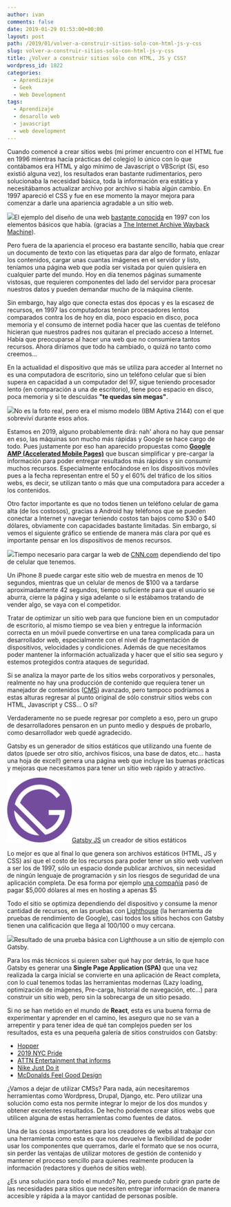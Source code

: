 ```yaml
---
author: ivan
comments: false
date: 2019-01-29 01:53:00+00:00
layout: post
path: /2019/01/volver-a-construir-sitios-solo-con-html-js-y-css
slug: volver-a-construir-sitios-solo-con-html-js-y-css
title: ¿Volver a construir sitios sólo con HTML, JS y CSS?
wordpress_id: 1822
categories:
  - Aprendizaje
  - Geek
  - Web Development
tags:
  - Aprendizaje
  - desarollo web
  - javascript
  - web development
---
```


Cuando comencé a crear sitios webs (mi primer encuentro con el HTML fue en 1996 mientras hacía prácticas del colegio) lo único con lo que contábamos era HTML y algo mínimo de Javascript o VBScript (Sí, eso existió alguna vez), los resultados eran bastante rudimentarios, pero solucionaba la necesidad básica, toda la información era estática y necesitábamos actualizar archivo por archivo si había algún cambio. En 1997 apareció el CSS y fue en ese momento la mayor mejora para comenzar a darle una apariencia agradable a un sitio web.

![](http://ivan.campananaranjo.com/wp-content/uploads/2019/01/Captura-de-pantalla-2019-01-28-a-las-19.03.16.png)El ejemplo del diseño de una web [bastante conocida](http://www.eluniverso.com) en 1997 con los elementos básicos que había. (gracias a [The Internet Archive Wayback Machine](https://web.archive.org/web/19970430004359/http://www.eluniverso.com/)).

Pero fuera de la apariencia el proceso era bastante sencillo, había que crear un documento de texto con las etiquetas para dar algo de formato, enlazar los contenidos, cargar unas cuantas imágenes en el servidor y listo, teníamos una página web que podía ser visitada por quien quisiera en cualquier parte del mundo. Hoy en día tenemos páginas sumamente vistosas, que requieren componentes del lado del servidor para procesar nuestros datos y pueden demandar mucho de la máquina cliente.

Sin embargo, hay algo que conecta estas dos épocas y es la escasez de recursos, en 1997 las computadoras tenían procesadores lentos comparados contra los de hoy en día, poco espacio en disco, poca memoria y el consumo de internet podía hacer que las cuentas de teléfono hicieran que nuestros padres nos quitaran el preciado acceso a Internet. Había que preocuparse al hacer una web que no consumiera tantos recursos. Ahora diríamos que todo ha cambiado, o quizá no tanto como creemos...

En la actualidad el dispositivo que más se utiliza para acceder al Internet no es una computadora de escritorio, sino un teléfono celular que si bien supera en capacidad a un computador del 97, sigue teniendo procesador lento (en comparación a una de escritorio), tiene poco espacio en disco, poca memoria y si te descuidas **"te quedas sin megas"**.

![](http://ivan.campananaranjo.com/wp-content/uploads/2019/01/Aptiva-complete-1.jpg)No es la foto real, pero era el mismo modelo (IBM Aptiva 2144) con el que sobreviví durante esos años.

Estamos en 2019, alguno probablemente dirá: nah' ahora no hay que pensar en eso, las máquinas son mucho más rápidas y Google se hace cargo de todo. Pues justamente por eso han aparecido propuestas como **[Google AMP (Accelerated Mobile Pages)](https://www.ampproject.org/es/)** que buscan simplificar y pre-cargar la información para poder entregar resultados más rápidos y sin consumir muchos recursos. Especialmente enfocándose en los dispositivos móviles pues a la fecha representan entre el 50 y el 60% del tráfico de los sitios webs, es decir, se utilizan tanto o más que una computadora para acceder a los contenidos.

Otro factor importante es que no todos tienen un teléfono celular de gama alta (de los costosos), gracias a Android hay teléfonos que se pueden conectar a Internet y navegar teniendo costos tan bajos como $30 o $40 dólares, obviamente con capacidades bastante limitadas. Sin embargo, si vemos el siguiente gráfico se entiende de manera más clara por qué es importante pensar en los dispositivos de menos recursos.

![](http://ivan.campananaranjo.com/wp-content/uploads/2019/01/Captura-de-pantalla-2019-01-28-a-las-19.27.24.png)Tiempo necesario para cargar la web de [CNN.com](https://edition.cnn.com/) dependiendo del tipo de celular que tenemos.

Un iPhone 8 puede cargar este sitio web de muestra en menos de 10 segundos, mientras que un celular de menos de \$100 va a tardarse aproximadamente 42 segundos, tiempo suficiente para que el usuario se aburra, cierre la página y siga adelante o si le estábamos tratando de vender algo, se vaya con el competidor.

Tratar de optimizar un sitio web para que funcione bien en un computador de escritorio, al mismo tiempo se vea bien y entregue la información correcta en un móvil puede convertirse en una tarea complicada para un desarrollador web, especialmente con el nivel de fragmentación de dispositivos, velocidades y condiciones. Además de que necesitamos poder mantener la información actualizada y hacer que el sitio sea seguro y estemos protegidos contra ataques de seguridad.

Si se analiza la mayor parte de los sitios webs corporativos y personales, realmente no hay una producción de contenido que requiera tener un manejador de contenidos ([CMS](https://es.wikipedia.org/wiki/Sistema_de_gesti%C3%B3n_de_contenidos)) avanzado, pero tampoco podríamos a estas alturas regresar al punto original de sólo construir sitios webs con HTML, Javascript y CSS... O sí?

Verdaderamente no se puede regresar por completo a eso, pero un grupo de desarrolladores pensaron en un punto medio y después de probarlo, como desarrollador web quedé agradecido.

Gatsby es un generador de sitios estáticos que utilizando una fuente de datos (puede ser otro sitio, archivos físicos, una base de datos, etc... hasta una hoja de excel!) genera una página web que incluye las buenas prácticas y mejoras que necesitamos para tener un sitio web rápido y atractivo.

[![GatsbyJS](./gatsby-logo-150x150.png)](http://gatsbyjs.org)[Gatsby JS](http://gatsbyjs.org) un creador de sitios estáticos

Lo mejor es que al final lo que genera son archivos estáticos (HTML, JS y CSS) así que el costo de los recursos para poder tener un sitio web vuelven a ser los de 1997, sólo un espacio donde publicar archivos, sin necesidad de ningún lenguaje de programación y sin los riesgos de seguridad de una aplicación completa. De esa forma por ejemplo [una compañía](https://www.gatsbyjs.org/blog/2018-06-14-escalade-sports-from-5000-to-5-in-hosting/) pasó de pagar $5,000 dólares al mes en hosting a apenas $5

Todo el sitio se optimiza dependiendo del dispositivo y consume la menor cantidad de recursos, en las pruebas con [Lighthouse](https://developers.google.com/web/tools/lighthouse/) (la herramienta de pruebas de rendimiento de Google), casi todos los sitios hechos con Gatsby tienen una calificación que llega al 100/100 o muy cercana.

![](http://ivan.campananaranjo.com/wp-content/uploads/2019/01/lighthouse-audit-results.png)Resultado de una prueba básica con Lighthouse a un sitio de ejemplo con Gatsby.

Para los más técnicos si quieren saber qué hay por detrás, lo que hace Gatsby es generar una **Single Page Application (SPA)** que una vez realizada la carga inicial se convierte en una aplicación de React completa, con lo cual tenemos todas las herramientas modernas (Lazy loading, optimización de imágenes, Pre-carga, historial de navegación, etc...) para construir un sitio web, pero sin la sobrecarga de un sitio pesado.

Si no se han metido en el mundo de **React**, esta es una buena forma de experimentar y aprender en el camino, les aseguro que no se van a arrepentir y para tener idea de qué tan complejos pueden ser los resultados, esta es una pequeña galería de sitios construidos con Gatsby:

- [Hopper](https://www.hopper.com)
- [2019 NYC Pride](https://2019-worldpride-stonewall50.nycpride.org/)
- [ATTN Entertainment that informs](https://www.attn.com/)
- [Nike Just Do it](https://justdoit.nike.com/)
- [McDonalds Feel Good Design](https://design.mcdonalds.com/)

¿Vamos a dejar de utilizar CMSs? Para nada, aún necesitaremos herramientas como Wordpress, Drupal, Django, etc. Pero utilizar una solución como esta nos permite integrar lo mejor de los dos mundos y obtener excelentes resultados. De hecho podemos crear sitios webs que utilicen alguna de estas herramientas como fuentes de datos.

Una de las cosas importantes para los creadores de webs al trabajar con una herramienta como esta es que nos devuelve la flexibilidad de poder usar los componentes que querramos, darle el formato que se nos ocurra, sin perder las ventajas de utilizar motores de gestión de contenido y mantener el proceso sencillo para quienes realmente producen la información (redactores y dueños de sitios web).

¿Es una solución para todo el mundo? No, pero puede cubrir gran parte de las necesidades para sitios que necesiten entregar información de manera accesible y rápida a la mayor cantidad de personas posible.

